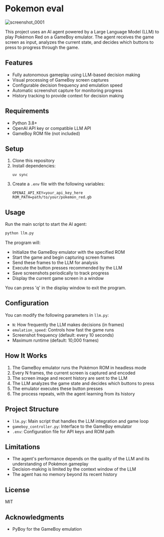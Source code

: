 # Pokemon eval

![screenshot_0001](https://github.com/user-attachments/assets/538ca2fb-38ab-4dad-84dc-eb236be90c0b)

This project uses an AI agent powered by a Large Language Model (LLM) to play Pokémon Red on a GameBoy emulator. The agent receives the game screen as input, analyzes the current state, and decides which buttons to press to progress through the game.

## Features

- Fully autonomous gameplay using LLM-based decision making
- Visual processing of GameBoy screen captures
- Configurable decision frequency and emulation speed
- Automatic screenshot capture for monitoring progress
- History tracking to provide context for decision making

## Requirements

- Python 3.8+
- OpenAI API key or compatible LLM API
- GameBoy ROM file (not included)

## Setup

1. Clone this repository
2. Install dependencies:
   ```
   uv sync
   ```
3. Create a `.env` file with the following variables:
   ```
   OPENAI_API_KEY=your_api_key_here
   ROM_PATH=path/to/your/pokemon_red.gb
   ```

## Usage

Run the main script to start the AI agent:


```bash
python llm.py
```


The program will:
- Initialize the GameBoy emulator with the specified ROM
- Start the game and begin capturing screen frames
- Send these frames to the LLM for analysis
- Execute the button presses recommended by the LLM
- Save screenshots periodically to track progress
- Display the current game screen in a window

You can press 'q' in the display window to exit the program.

## Configuration

You can modify the following parameters in `llm.py`:
- `N`: How frequently the LLM makes decisions (in frames)
- `emulation_speed`: Controls how fast the game runs
- Screenshot frequency (default: every 10 seconds)
- Maximum runtime (default: 10,000 frames)

## How It Works

1. The GameBoy emulator runs the Pokémon ROM in headless mode
2. Every N frames, the current screen is captured and encoded
3. The screen image and recent history are sent to the LLM
4. The LLM analyzes the game state and decides which buttons to press
5. The emulator executes these button presses
6. The process repeats, with the agent learning from its history

## Project Structure

- `llm.py`: Main script that handles the LLM integration and game loop
- `gameboy_controller.py`: Interface to the GameBoy emulator
- `.env`: Configuration file for API keys and ROM path

## Limitations

- The agent's performance depends on the quality of the LLM and its understanding of Pokémon gameplay
- Decision-making is limited by the context window of the LLM
- The agent has no memory beyond its recent history

## License

MIT

## Acknowledgments

- PyBoy for the GameBoy emulation
